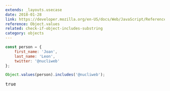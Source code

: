 ```yaml
---
extends: _layouts.usecase
date: 2018-01-28
link: https://developer.mozilla.org/en-US/docs/Web/JavaScript/Reference/Global_objects/Object/values
reference: Object.values
related: check-if-object-includes-substring
category: objects
---
```



```javascript
const person = {
    first_name: 'Joan',
    last_name: 'Leon',
    twitter: '@nucliweb'
};

Object.values(person).includes('@nucliweb');
```

<pre class="output">true</pre>